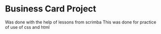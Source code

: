 # Business Card Project

Was done with the help of lessons from scrimba
This was done for practice of use of css and html
